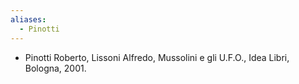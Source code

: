 ```yaml
---
aliases:
  - Pinotti
---
```

- Pinotti Roberto, Lissoni Alfredo, Mussolini e gli U.F.O., Idea Libri, Bologna, 2001.
